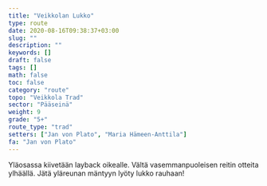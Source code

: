 ```yaml
---
title: "Veikkolan Lukko"
type: route
date: 2020-08-16T09:38:37+03:00
slug: ""
description: ""
keywords: []
draft: false
tags: []
math: false
toc: false
category: "route"
topo: "Veikkola Trad"
sector: "Pääseinä"
weight: 9
grade: "5+"
route_type: "trad"
setters: ["Jan von Plato", "Maria Hämeen-Anttila"]
fa: "Jan von Plato"
---
```



Yläosassa kiivetään layback oikealle. Vältä vasemmanpuoleisen reitin otteita ylhäällä. Jätä yläreunan mäntyyn lyöty lukko rauhaan!

